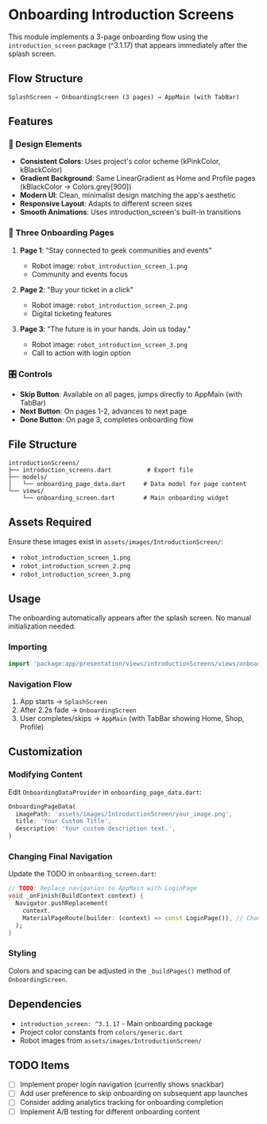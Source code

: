 # Onboarding Introduction Screens

This module implements a 3-page onboarding flow using the `introduction_screen` package (^3.1.17) that appears immediately after the splash screen.

## Flow Structure

```
SplashScreen → OnboardingScreen (3 pages) → AppMain (with TabBar)
```

## Features

### 🎨 Design Elements
- **Consistent Colors**: Uses project's color scheme (kPinkColor, kBlackColor)
- **Gradient Background**: Same LinearGradient as Home and Profile pages (kBlackColor → Colors.grey[900])
- **Modern UI**: Clean, minimalist design matching the app's aesthetic
- **Responsive Layout**: Adapts to different screen sizes
- **Smooth Animations**: Uses introduction_screen's built-in transitions

### 📱 Three Onboarding Pages

1. **Page 1**: "Stay connected to geek communities and events"
   - Robot image: `robot_introduction_screen_1.png`
   - Community and events focus

2. **Page 2**: "Buy your ticket in a click"  
   - Robot image: `robot_introduction_screen_2.png`
   - Digital ticketing features

3. **Page 3**: "The future is in your hands. Join us today."
   - Robot image: `robot_introduction_screen_3.png` 
   - Call to action with login option

### 🎛️ Controls

- **Skip Button**: Available on all pages, jumps directly to AppMain (with TabBar)
- **Next Button**: On pages 1-2, advances to next page
- **Done Button**: On page 3, completes onboarding flow

## File Structure

```
introductionScreens/
├── introduction_screens.dart          # Export file
├── models/
│   └── onboarding_page_data.dart     # Data model for page content
└── views/
    └── onboarding_screen.dart        # Main onboarding widget
```

## Assets Required

Ensure these images exist in `assets/images/IntroductionScreen/`:
- `robot_introduction_screen_1.png`
- `robot_introduction_screen_2.png`  
- `robot_introduction_screen_3.png`

## Usage

The onboarding automatically appears after the splash screen. No manual initialization needed.

### Importing
```dart
import 'package:app/presentation/views/introductionScreens/views/onboarding_screen.dart';
```

### Navigation Flow
1. App starts → `SplashScreen`
2. After 2.2s fade → `OnboardingScreen` 
3. User completes/skips → `AppMain` (with TabBar showing Home, Shop, Profile)

## Customization

### Modifying Content
Edit `OnboardingDataProvider` in `onboarding_page_data.dart`:
```dart
OnboardingPageData(
  imagePath: 'assets/images/IntroductionScreen/your_image.png',
  title: 'Your Custom Title',
  description: 'Your custom description text.',
)
```

### Changing Final Navigation
Update the TODO in `onboarding_screen.dart`:
```dart
// TODO: Replace navigation to AppMain with LoginPage
void _onFinish(BuildContext context) {
  Navigator.pushReplacement(
    context,
    MaterialPageRoute(builder: (context) => const LoginPage()), // Change this
  );
}
```

### Styling
Colors and spacing can be adjusted in the `_buildPages()` method of `OnboardingScreen`.

## Dependencies

- `introduction_screen: ^3.1.17` - Main onboarding package
- Project color constants from `colors/generic.dart`
- Robot images from `assets/images/IntroductionScreen/`

## TODO Items

- [ ] Implement proper login navigation (currently shows snackbar)
- [ ] Add user preference to skip onboarding on subsequent app launches
- [ ] Consider adding analytics tracking for onboarding completion
- [ ] Implement A/B testing for different onboarding content
